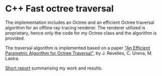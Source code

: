 # C++ Fast octree traversal
The implementation includes an Octree and an efficient Octree traversal algorithm for an offline ray-tracing renderer. The renderer utilized is proprietary, hence only the code for my Octree class and the algorithm is provided. 

The traversal algorithm is implemented based on a paper ["An Efficient Parametric Algorithm for Octree Traversal"](
https://www.google.com/url?sa=t&rct=j&q=&esrc=s&source=web&cd=&ved=2ahUKEwjUo4vurMn3AhWFyIsKHQ_HCqAQFnoECAsQAQ&url=http%3A%2F%2Fwscg.zcu.cz%2Fwscg2000%2FPapers_2000%2FX31.pdf&usg=AOvVaw3ZqrQOEnCZ7wSbtC_j83Ap), by J. Revelles, C. Urena, M. Lastra.

[Short report](/OctreeTraversalReport.pdf) summarising my work and results.
